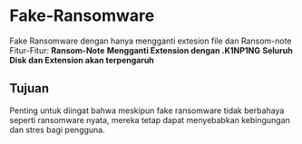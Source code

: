 # Fake-Ransomware
Fake Ransomware dengan hanya mengganti extesion file dan Ransom-note
Fitur-Fitur:
**Ransom-Note**
**Mengganti Extension dengan .K1NP1NG**
**Seluruh Disk dan Extension akan terpengaruh**

## Tujuan
Penting untuk diingat bahwa meskipun fake ransomware tidak berbahaya seperti ransomware nyata, mereka tetap dapat menyebabkan kebingungan dan stres bagi pengguna.
